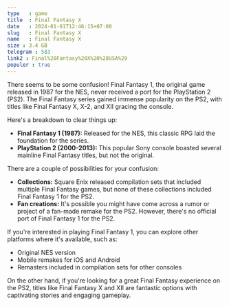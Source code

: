 ```yaml
---
type   : game
title  : Final Fantasy X
date   : 2024-01-01T12:46:15+07:00
slug   : Final Fantasy X
name   : Final Fantasy X
size : 3.4 GB
telegram : 583
link2 : Final%20Fantasy%20X%20%28USA%29
populer : true
---
```



There seems to be some confusion! Final Fantasy 1, the original game released in 1987 for the NES, never received a port for the PlayStation 2 (PS2). The Final Fantasy series gained immense popularity on the PS2, with titles like Final Fantasy X, X-2, and XII gracing the console. 

Here's a breakdown to clear things up:

* **Final Fantasy 1 (1987):** Released for the NES, this classic RPG laid the foundation for the series. 
* **PlayStation 2 (2000-2013):** This popular Sony console boasted several mainline Final Fantasy titles, but not the original.

There are a couple of possibilities for your confusion:

* **Collections:**  Square Enix released compilation sets that included multiple Final Fantasy games, but none of these collections included Final Fantasy 1 for the PS2.
* **Fan creations:** It's possible you might have come across a rumor or project of a fan-made remake for the PS2. However, there's no official port of Final Fantasy 1 for the PS2.

If you're interested in playing Final Fantasy 1, you can explore other platforms where it's available, such as:

* Original NES version
* Mobile remakes for iOS and Android
* Remasters included in compilation sets for other consoles

On the other hand, if you're looking for a great Final Fantasy experience on the PS2, titles like Final Fantasy X and XII are fantastic options with captivating stories and engaging gameplay. 

